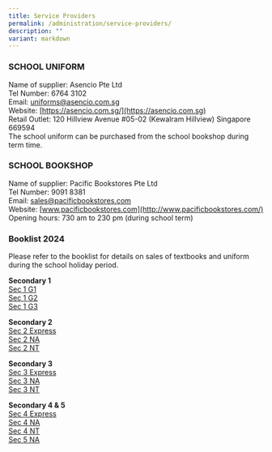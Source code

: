 ```yaml
---
title: Service Providers
permalink: /administration/service-providers/
description: ""
variant: markdown
---
```

### SCHOOL UNIFORM 
Name of supplier:  Asencio Pte Ltd<br> 
Tel Number: 6764 3102   <br>
Email:&nbsp;[uniforms@asencio.com.sg](mailto:uniforms@asencio.com.sg)  <br>
Website: [https://asencio.com.sg/](https://asencio.com.sg)  <br> 
Retail Outlet: 120 Hillview Avenue #05-02 (Kewalram Hillview) Singapore 669594<br>
The school uniform can be purchased from the school bookshop during term time.


### **SCHOOL BOOKSHOP**  

Name of supplier: Pacific Bookstores Pte Ltd <br>
Tel Number: 9091 8381 <br>
Email:&nbsp;[sales@pacificbookstores.com](mailto:sales@pacificbookstores.com) <br>
Website:&nbsp;[www.pacificbookstores.com](http://www.pacificbookstores.com/) <br>
Opening hours: 730 am to 230 pm (during school term)

### Booklist 2024
Please refer to the booklist for details on sales of textbooks and uniform during the school holiday period.

**Secondary 1**<br>
[Sec 1 G1](/files/s1%20g1%202024.pdf)<br>
[Sec 1 G2](/files/s1%20g2%202024.pdf)<br>
[Sec 1 G3](/files/s1%20g3%202024.pdf)<br>

**Secondary 2**<br>
[Sec 2 Express](/files/s2exp%202024.pdf)<br>
[Sec 2 NA](/files/s2na%202024.pdf)<br>
[Sec 2 NT](/files/s2nt%202024.pdf)<br>

**Secondary 3**<br>
[Sec 3 Express](/files/s3exp%202024.pdf)<br>
[Sec 3 NA](/files/s3na%202024.pdf)<br>
[Sec 3 NT](/files/s3nt%202024.pdf)<br>

**Secondary 4 &amp; 5**<br>
[Sec 4 Express](/files/s4exp%202024.pdf)<br>
[Sec 4 NA](/files/s4na%202024.pdf)<br>
[Sec 4 NT](/files/s4nt%202024.pdf)<br>
[Sec 5 NA](/files/s5na%202024.pdf)